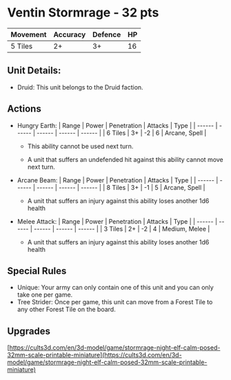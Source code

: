 # Ventin Stormrage  - 32 pts

| Movement | Accuracy | Defence | HP |
| ------ | ------ | ------ | ------ | 
| 5 Tiles | 2+ | 3+ | 16 |

## Unit Details:
- Druid: This unit belongs to the Druid faction.

## Actions
- Hungry Earth:
    | Range | Power | Penetration | Attacks | Type |
    | ------ | ------ | ------ | ------ | ------ |
    | 6 Tiles | 3+ | -2 | 6 | Arcane, Spell |
    
    - This ability cannot be used next turn.
    
    - A unit that suffers an undefended hit against this ability cannot move next turn.
    
- Arcane Beam:
    | Range | Power | Penetration | Attacks | Type |
    | ------ | ------ | ------ | ------ | ------ |
    | 8 Tiles | 3+ | -1 | 5 | Arcane, Spell |
    
    - A unit that suffers an injury against this ability loses another 1d6 health

- Melee Attack:
    | Range | Power | Penetration | Attacks | Type |
    | ------ | ------ | ------ | ------ | ------ |
    | 3 Tiles | 2+ | -2 | 4 | Medium, Melee |
    
    - A unit that suffers an injury against this ability loses another 1d6 health
    
## Special Rules
- Unique: Your army can only contain one of this unit and you can only take one per game.
- Tree Strider: Once per game, this unit can move from a Forest Tile to any other Forest Tile on the board.

## Upgrades

[https://cults3d.com/en/3d-model/game/stormrage-night-elf-calm-posed-32mm-scale-printable-miniature](https://cults3d.com/en/3d-model/game/stormrage-night-elf-calm-posed-32mm-scale-printable-miniature)


